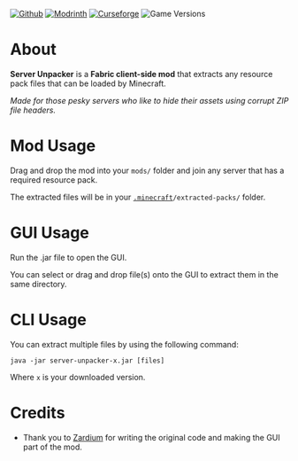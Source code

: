[![Github](https://img.shields.io/badge/github-434956?style=for-the-badge&logo=github&logoColor=8994ce)](https://github.com/Sindercube/Server-Unpacker)
[![Modrinth](https://img.shields.io/badge/modrinth-434956?style=for-the-badge&logo=modrinth&logoColor=8994ce)](https://modrinth.com/mod/Server-Unpacker)
[![Curseforge](https://img.shields.io/badge/curseforge-434956?style=for-the-badge&logo=curseforge&logoColor=8994ce)](https://www.curseforge.com/minecraft/mc-mods/Server-Unpacker)
![Game Versions](https://img.shields.io/modrinth/game-versions/B3fgRqfr?style=for-the-badge&labelColor=434956&color=8994ce)

# About

**Server Unpacker** is a **Fabric client-side mod** that extracts any resource pack files that can be loaded by Minecraft.

*Made for those pesky servers who like to hide their assets using corrupt ZIP file headers.*

# Mod Usage

Drag and drop the mod into your `mods/` folder and join any server that has a required resource pack.

The extracted files will be in your [`.minecraft`](https://minecraft.wiki/.minecraft)`/extracted-packs/` folder.

# GUI Usage

Run the .jar file to open the GUI.

You can select or drag and drop file(s) onto the GUI to extract them in the same directory.

# CLI Usage

You can extract multiple files by using the following command:

`java -jar server-unpacker-x.jar [files]`

Where `x` is your downloaded version.

# Credits

- Thank you to [Zardium](https://gitlab.com/Zardium) for writing the original code and making the GUI part of the mod.
